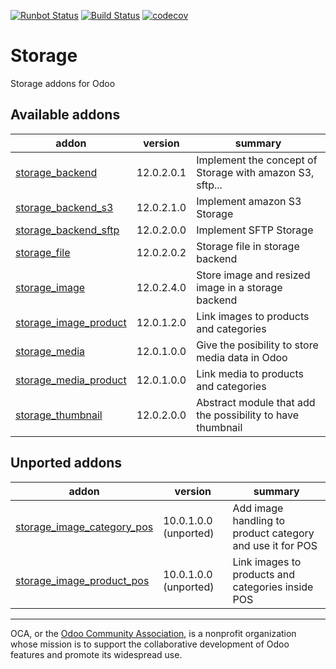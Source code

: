 [![Runbot Status](https://runbot.odoo-community.org/runbot/badge/flat/275/12.0.svg)](https://runbot.odoo-community.org/runbot/repo/github-com-oca-storage-275)
[![Build Status](https://travis-ci.com/OCA/storage.svg?branch=12.0)](https://travis-ci.com/OCA/storage)
[![codecov](https://codecov.io/gh/OCA/storage/branch/12.0/graph/badge.svg)](https://codecov.io/gh/OCA/storage)

# Storage

Storage addons for Odoo

[//]: # (addons)

Available addons
----------------
addon | version | summary
--- | --- | ---
[storage_backend](storage_backend/) | 12.0.2.0.1 | Implement the concept of Storage with amazon S3, sftp...
[storage_backend_s3](storage_backend_s3/) | 12.0.2.1.0 | Implement amazon S3 Storage
[storage_backend_sftp](storage_backend_sftp/) | 12.0.2.0.0 | Implement SFTP Storage
[storage_file](storage_file/) | 12.0.2.0.2 | Storage file in storage backend
[storage_image](storage_image/) | 12.0.2.4.0 | Store image and resized image in a storage backend
[storage_image_product](storage_image_product/) | 12.0.1.2.0 | Link images to products and categories
[storage_media](storage_media/) | 12.0.1.0.0 | Give the posibility to store media data in Odoo
[storage_media_product](storage_media_product/) | 12.0.1.0.0 | Link media to products and categories
[storage_thumbnail](storage_thumbnail/) | 12.0.2.0.0 | Abstract module that add the possibility to have thumbnail


Unported addons
---------------
addon | version | summary
--- | --- | ---
[storage_image_category_pos](storage_image_category_pos/) | 10.0.1.0.0 (unported) | Add image handling to product category and use it for POS
[storage_image_product_pos](storage_image_product_pos/) | 10.0.1.0.0 (unported) | Link images to products and categories inside POS

[//]: # (end addons)

----

OCA, or the [Odoo Community Association](http://odoo-community.org/), is a nonprofit organization whose
mission is to support the collaborative development of Odoo features and
promote its widespread use.
